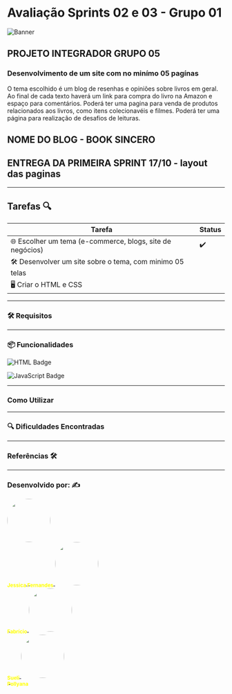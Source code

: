 # Avaliação Sprints 02 e 03 - Grupo 01

![Banner](./src/images/)

## PROJETO INTEGRADOR GRUPO 05 
### Desenvolvimento de um site com no minímo 05 pagínas 
O tema escolhido é um blog de resenhas e opiniões sobre livros em geral.
Ao final de cada texto haverá um link para compra do livro na Amazon e espaço para comentários.
Poderá ter uma pagina para venda de produtos relacionados aos livros, como itens colecionavéis e filmes.
Poderá ter uma página para realização de desafios de leituras.


## NOME DO BLOG - BOOK SINCERO

## ENTREGA DA PRIMEIRA SPRINT 17/10 - layout das paginas 

---

## Tarefas 🔍

| **Tarefa** | **Status** |
|-----------------|------------|
| 🌐 Escolher um tema (e-commerce, blogs, site de negócios) |✔️|
| 🛠️ Desenvolver um site sobre o tema, com minimo 05 telas | |
| 🖥️ Criar o HTML e CSS  | |


---

### 🛠 Requisitos

--- 

### 📦 Funcionalidades

![HTML Badge](https://img.shields.io/badge/HTML-239120?style=for-the-badge&logo=html5&logoColor=white)

![JavaScript Badge](https://img.shields.io/badge/JavaScript-F7DF1E?style=for-the-badge&logo=javascript&logoColor=black)



---

### Como Utilizar 

---

### 🔍 Dificuldades Encontradas


---

### Referências 🛠️


---

### Desenvolvido por: ✍️

<a href="https://avatars.githubusercontent.com/u/123896356?v=4">
   <img style="border-radius: 50%;" src="https://avatars.githubusercontent.com/u/123896356?v=4" width="100px;" alt=""/>
   <br />
   <sub><b style="color: yellow;">Jessica Fernandes</b></sub>
</a>

<a href="https://avatars.githubusercontent.com/u/155182122?v=4">
   <img style="border-radius: 50%;" src="https://avatars.githubusercontent.com/u/155182122?v=4" width="100px;" alt=""/>
   <br />
   <sub><b style="color: yellow;">Fabrício</b></sub>
</a>

<a href="https://avatars.githubusercontent.com/u/110235309?v=4">
   <img style="border-radius: 50%;" src="https://avatars.githubusercontent.com/u/110235309?v=4" width="100px;" alt=""/>
   <br />
   <sub><b style="color: yellow;">Sueli</b></sub>
</a>

<a href="https://avatars.githubusercontent.com/u/142187378?v=4">
   <img style="border-radius: 50%;" src="https://avatars.githubusercontent.com/u/142187378?v=4" width="100px;" alt=""/>
   <br />
   <sub><b style="color: yellow;">Pollyana</b></sub>
</a>
 

